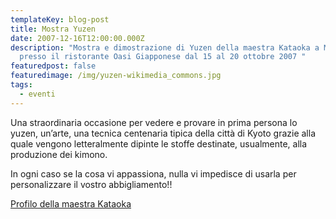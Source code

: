 ```yaml
---
templateKey: blog-post
title: Mostra Yuzen
date: 2007-12-16T12:00:00.000Z
description: "Mostra e dimostrazione di Yuzen della maestra Kataoka a Milano,
  presso il ristorante Oasi Giapponese dal 15 al 20 ottobre 2007 "
featuredpost: false
featuredimage: /img/yuzen-wikimedia_commons.jpg
tags:
  - eventi
---
```

Una straordinaria occasione per vedere e provare in prima persona lo yuzen, un’arte, una tecnica centenaria tipica della città di Kyoto grazie alla quale vengono letteralmente dipinte le stoffe destinate, usualmente, alla produzione dei kimono. 

 In ogni caso se la cosa vi appassiona, nulla vi impedisce di usarla per personalizzare il vostro abbigliamento!! 

[Profilo della maestra Kataoka](http://yuzenkazu.web.fc2.com/profile-ita.htm)